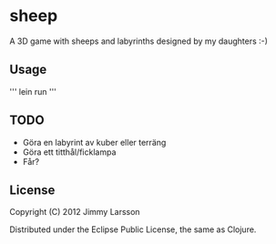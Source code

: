 # sheep

A 3D game with sheeps and labyrinths designed by my daughters :-)

## Usage

'''
lein run
'''

## TODO

* Göra en labyrint av kuber eller terräng
* Göra ett titthål/ficklampa
* Får?

## License

Copyright (C) 2012 Jimmy Larsson

Distributed under the Eclipse Public License, the same as Clojure.
